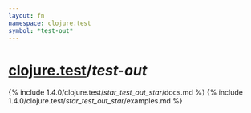 ```yaml
---
layout: fn
namespace: clojure.test
symbol: *test-out*
---
```


# [clojure.test](../)/*test-out*

{% include 1.4.0/clojure.test/_star_test_out_star_/docs.md %}
{% include 1.4.0/clojure.test/_star_test_out_star_/examples.md %}

